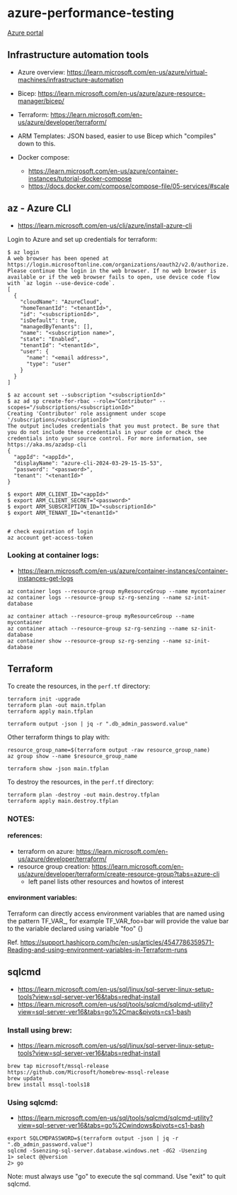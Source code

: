 # azure-performance-testing

[Azure portal](http://portal.azure.com/)

## Infrastructure automation tools

- Azure overview: https://learn.microsoft.com/en-us/azure/virtual-machines/infrastructure-automation

- Bicep: https://learn.microsoft.com/en-us/azure/azure-resource-manager/bicep/
- Terraform: https://learn.microsoft.com/en-us/azure/developer/terraform/
- ARM Templates: JSON based, easier to use Bicep which "compiles" down to this.
- Docker compose:
    - https://learn.microsoft.com/en-us/azure/container-instances/tutorial-docker-compose
    - https://docs.docker.com/compose/compose-file/05-services/#scale

## az - Azure CLI

- https://learn.microsoft.com/en-us/cli/azure/install-azure-cli

Login to Azure and set up credentials for terraform:

```
$ az login
A web browser has been opened at https://login.microsoftonline.com/organizations/oauth2/v2.0/authorize. Please continue the login in the web browser. If no web browser is available or if the web browser fails to open, use device code flow with `az login --use-device-code`.
[
  {
    "cloudName": "AzureCloud",
    "homeTenantId": "<tenantId>",
    "id": "<subscriptionId>",
    "isDefault": true,
    "managedByTenants": [],
    "name": "<subscription name>",
    "state": "Enabled",
    "tenantId": "<tenantId>",
    "user": {
      "name": "<email address>",
      "type": "user"
    }
  }
]

$ az account set --subscription "<subscriptionId>"
$ az ad sp create-for-rbac --role="Contributor" --scopes="/subscriptions/<subscriptionId>"
Creating 'Contributor' role assignment under scope '/subscriptions/<subscriptionId>'
The output includes credentials that you must protect. Be sure that you do not include these credentials in your code or check the credentials into your source control. For more information, see https://aka.ms/azadsp-cli
{
  "appId": "<appId>",
  "displayName": "azure-cli-2024-03-29-15-15-53",
  "password": "<password>",
  "tenant": "<tenantId>"
}

$ export ARM_CLIENT_ID="<appId>"
$ export ARM_CLIENT_SECRET="<password>"
$ export ARM_SUBSCRIPTION_ID="<subscriptionId>"
$ export ARM_TENANT_ID="<tenantId>"


# check expiration of login
az account get-access-token
```

### Looking at container logs:

- https://learn.microsoft.com/en-us/azure/container-instances/container-instances-get-logs

```
az container logs --resource-group myResourceGroup --name mycontainer
az container logs --resource-group sz-rg-senzing --name sz-init-database

az container attach --resource-group myResourceGroup --name mycontainer
az container attach --resource-group sz-rg-senzing --name sz-init-database
az container show --resource-group sz-rg-senzing --name sz-init-database
```

## Terraform

To create the resources, in the `perf.tf` directory:

```
terraform init -upgrade
terraform plan -out main.tfplan
terraform apply main.tfplan

terraform output -json | jq -r ".db_admin_password.value"
```

Other terraform things to play with:

```
resource_group_name=$(terraform output -raw resource_group_name)
az group show --name $resource_group_name

terraform show -json main.tfplan

```

To destroy the resources, in the `perf.tf` directory:

```
terraform plan -destroy -out main.destroy.tfplan
terraform apply main.destroy.tfplan
```

### NOTES:

#### references:

- terraform on azure: https://learn.microsoft.com/en-us/azure/developer/terraform/
- resource group creation: https://learn.microsoft.com/en-us/azure/developer/terraform/create-resource-group?tabs=azure-cli
    - left panel lists other resources and howtos of interest

#### environment variables:

Terraform can directly access environment variables that are named using the pattern TF_VAR_, for example TF_VAR_foo=bar will provide the value bar to the variable declared using variable "foo" {}

Ref. https://support.hashicorp.com/hc/en-us/articles/4547786359571-Reading-and-using-environment-variables-in-Terraform-runs

## sqlcmd

- https://learn.microsoft.com/en-us/sql/linux/sql-server-linux-setup-tools?view=sql-server-ver16&tabs=redhat-install
- https://learn.microsoft.com/en-us/sql/tools/sqlcmd/sqlcmd-utility?view=sql-server-ver16&tabs=go%2Cmac&pivots=cs1-bash

### Install using brew:

- https://learn.microsoft.com/en-us/sql/linux/sql-server-linux-setup-tools?view=sql-server-ver16&tabs=redhat-install

```
brew tap microsoft/mssql-release https://github.com/Microsoft/homebrew-mssql-release
brew update
brew install mssql-tools18
```

### Using sqlcmd:

- https://learn.microsoft.com/en-us/sql/tools/sqlcmd/sqlcmd-utility?view=sql-server-ver16&tabs=go%2Cwindows&pivots=cs1-bash

```
export SQLCMDPASSWORD=$(terraform output -json | jq -r ".db_admin_password.value")
sqlcmd -Ssenzing-sql-server.database.windows.net -dG2 -Usenzing
1> select @@version
2> go
```

Note: must always use "go" to execute the sql command. Use "exit" to quit sqlcmd.

